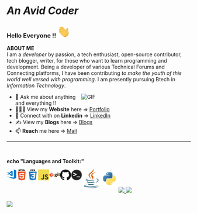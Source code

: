 # ***An Avid Coder***
### Hello Everyone !!  <img src="https://github.com/ABSphreak/ABSphreak/blob/master/gifs/Hi.gif" width="35px">

**ABOUT ME** <br>
I am a *developer* by passion, a tech enthusiast, open-source contributor, tech blogger, writer, for those who want to learn programming and development.
Being a developer of various Technical Forums and Connecting platforms, I have been contributing *to make the youth of this world well versed with programming*.
I am presently pursuing Btech in *Information Technology*.


<img align ="right" alt="GIF" src="https://media.giphy.com/media/IpeYSEZshTefe/giphy.gif" width="300px" />


- 💬 Ask me about anything and everything !! 
- 👨🏻‍💻 View my **Website** here => <a href="http://www.akshatsrivastava.tk/">Portfolio</a>
- 💬 Connect with on **Linkedin** => <a href="https://www.linkedin.com/in/akshat-srivastava-4812271a9/">LinkedIn</a>
- ✍ View my **Blogs** here => <a href="https://medium.com/@adaksh5">Blogs</a>
- 📫 **Reach** me here => <a href="adaksh5@gmail.com">Mail</a>
<hr>
<br />

**echo "Languages and Toolkit:"**

<img align="left" alt="Visual Studio Code" width="26px" src="https://raw.githubusercontent.com/github/explore/80688e429a7d4ef2fca1e82350fe8e3517d3494d/topics/visual-studio-code/visual-studio-code.png" />
<img align="left" alt="HTML5" width="30px" src="https://raw.githubusercontent.com/github/explore/80688e429a7d4ef2fca1e82350fe8e3517d3494d/topics/html/html.png" />
<img align="left" alt="CSS3" width="30px" src="https://raw.githubusercontent.com/github/explore/80688e429a7d4ef2fca1e82350fe8e3517d3494d/topics/css/css.png" />
<img align="left" alt="JavaScript" width="30px" src="https://raw.githubusercontent.com/github/explore/80688e429a7d4ef2fca1e82350fe8e3517d3494d/topics/javascript/javascript.png" />
<img align="left" alt="Git" width="30px" src="https://raw.githubusercontent.com/github/explore/80688e429a7d4ef2fca1e82350fe8e3517d3494d/topics/git/git.png" />
<img align="left" alt="GitHub" width="30px" src="https://raw.githubusercontent.com/github/explore/78df643247d429f6cc873026c0622819ad797942/topics/github/github.png" />
<img align="left" alt="Terminal" width="30px" src="https://raw.githubusercontent.com/github/explore/80688e429a7d4ef2fca1e82350fe8e3517d3494d/topics/terminal/terminal.png" />
<img align="left" alt="Java" width="50px" src="https://raw.githubusercontent.com/github/explore/80688e429a7d4ef2fca1e82350fe8e3517d3494d/topics/java/java.png" />
<img align="left" alt="Python" width="50px" src="https://raw.githubusercontent.com/github/explore/80688e429a7d4ef2fca1e82350fe8e3517d3494d/topics/python/python.png" />

<br><br>
 <p>
<a href="https://www.linkedin.com/in/akshat-srivastava-4812271a9/">
    <img src="https://img.shields.io/badge/Akshat-Srivastava-386938188?style=flat&logo=linkedin" href="">
  </a>
 <a href="https://medium.com/@adaksh5">
    <img src="https://img.shields.io/badge/Akshat-Srivastava-386938188?style=flat&logo=medium" href="">
  </a>
<!--   (https://komarev.com/ghpvc/?username=akshat-fsociety&style=flat-square&color=blue) -->
 <br><br>
<!--  <a href="https://github.com/akshat-fsociety/github-readme-stats">
  <img align="center" src="https://github-readme-stats.vercel.app/api/top-langs/?username=akshat-fsociety&title_color=70a5fd&text_color=38bdae&bg_color=1a1b27&hide=jupyter%20notebook" alt="Akshat's github stats" />
</a> -->

<a href="https://github.com/akshat-fsociety/github-readme-stats">
 <img align="center" src="https://github-readme-stats.vercel.app/api?username=akshat-fsociety&show=issues&count_private=true&show_icons=true&title_color=70a5fd&icon_color=bf91f3&text_color=38bdae&bg_color=1a1b27&line_height=40" />
</a>
